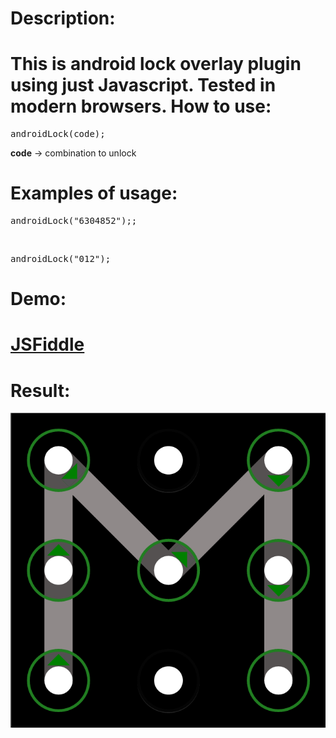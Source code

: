 Description:
========
This is android lock overlay plugin using just Javascript. Tested in modern browsers.
How to use:
========
<pre>androidLock(code);</pre>
<b>code</b> -> combination to unlock<br>

Examples of usage:
========
<pre>androidLock("6304852");;</pre>
<br>
<pre>androidLock("012");</pre>

Demo:
========
<h1><a href="http://jsfiddle.net/natchkebiailia/vAX6G/1/" target="_blank">JSFiddle</a></h1>

Result:
========
![ScreenShot](https://raw.githubusercontent.com/natchkebiailia/androidUnlock/master/screenShot.png)
